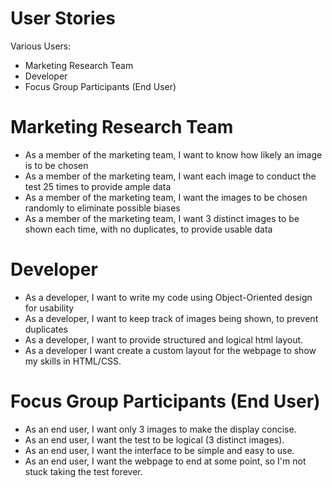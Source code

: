 # User Stories

Various Users:

* Marketing Research Team
* Developer
* Focus Group Participants (End User)

# Marketing Research Team

- As a member of the marketing team, I want to know how likely an image is to be chosen
- As a member of the marketing team, I want each image to conduct the test 25 times to provide ample data
- As a member of the marketing team, I want the images to be chosen randomly to eliminate possible biases
- As a member of the marketing team, I want 3 distinct images to be shown each time, with no duplicates, to provide usable data

# Developer

- As a developer, I want to write my code using Object-Oriented design for usability
- As a developer, I want to keep track of images being shown, to prevent duplicates
- As a developer, I want to provide structured and logical html layout.
- As a developer I want create a custom layout for the webpage to show my skills in HTML/CSS.

# Focus Group Participants (End User)

- As an end user, I want only 3 images to make the display concise.
- As an end user, I want the test to be logical (3 distinct images).
- As an end user, I want the interface to be simple and easy to use.
- As an end user, I want the webpage to end at some point, so I'm not stuck taking the test forever.
